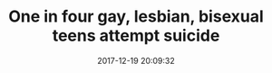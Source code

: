 ---
_external_link: https://www.reuters.com/article/us-health-teens-lgbq-suicide/one-in-four-gay-lesbian-bisexual-teens-attempt-suicide-idUSKBN1ED2LS
archived_url: https://web.archive.org/web/20210616181119/https://www.reuters.com/article/us-health-teens-lgbq-suicide/one-in-four-gay-lesbian-bisexual-teens-attempt-suicide-idUSKBN1ED2LS
article: '(Reuters Health) - - Lesbian, gay, bisexual and questioning (LGBQ) teens
  are more than three times as likely to attempt suicide as their heterosexual peers,
  a U.S. study suggests. LGBT flags are displayed at Chueca quarter during World Pride
  in Madrid, Spain, June 30, 2017. REUTERS/Susana Vera In a national survey of almost
  16,000 youth, about 25 percent of LBGQ teens said they had attempted suicide at
  least once in the previous year, compared with roughly 6 percent of heterosexual
  teens, researchers report in the Journal of the American Medical Association. Sexual
  minority youth were also more than twice as likely to contemplate suicide or plan
  a suicide attempt even if they didnt go through with it, the study also found. "LGBQ
  teens face staggeringly high suicide risks," said senior study author John Ayers,
  a researcher at San Diego State University. "We must recognize LGBQ teen suicide
  is a national public health crisis and bring extraordinary resources to bear to
  address the crisis," Ayers said by email. While some previous research has pointed
  to the increased suicide risks for sexual minority teens, the current study offers
  fresh evidence from a large, nationally representative survey of U.S. high school
  students. Overall, 89 percent of the participants identified themselves as heterosexual
  in the 2015 survey. Another 2 percent identified as gay or lesbian, while 6 percent
  said they were bisexual and 3.2 percent said they were questioning or unsure about
  their sexual identity. To assess suicide risk, participants were asked how many
  times in the past year they had seriously considered suicide, planned a suicide
  attempt or tried to kill themselves. Among sexual minorities, 40 percent of the
  teens said they had considered suicide and 35 percent of them planned a suicide
  attempt, the study found. By contrast, 15 percent of heterosexual adolescents said
  they had considered suicide and 12 percent said they had planned a suicide attempt.
  The increased suicide risk for sexual minority teens held true when researchers
  looked at females and males separately. Lesbians were more than twice as likely
  to attempt suicide as heterosexual young women, and the odds were more than tripled
  for bisexuals. Gay teens were more than four times as likely to attempt suicide
  as heterosexual males, while bisexuals had more than five times the risk. The study
  wasnt a controlled experiment designed to prove whether or how sexual orientation
  might influence suicide risk. Researchers also lacked data on gender identity or
  transgender youth, who may have an even higher risk of suicide than gay and bisexual
  teens. Even so, the results add to the evidence suggesting that sexual minority
  teens have a higher risk of suicide than other youth, said Hongying Dai, a researcher
  at Childrens Mercy Hospital and the University of Missouri-Kansas City who wasnt
  involved in the study. While the study didnt address what might have driven teens
  to consider or attempt suicide, its possible sexual minority teens might have been
  at increased risk because they experienced verbal harassment, physical bullying
  or felt unsafe at school, Dai said by email. "Studies have linked high levels of
  stress due to social stigma, marginalization, discrimination and experiences of
  bullying with a wide range of risky health behaviors, including suicidal behaviors,"
  Dai said. Parents may help reduce this stress by talking to their kids, said Kimberly
  McManama, a psychiatry researcher at Boston Childrens Hospital and Harvard Medical
  School who wasnt involved in the study. "Talk to your kids about their sexual and
  gender identity early and often," McManama said by email. "Let them know that whatever
  they are feeling is ok with you and that you are ready and willing to talk about
  it with them when they are." SOURCE: bit.ly/2CGxsDv JAMA, online December 19, 2017.'
date: '2017-12-19 20:09:32'
description: '- Lesbian, gay, bisexual and questioning (LGBQ) teens are more than
  three times as likely to attempt suicide as their heterosexual peers, a U.S. study
  suggests.'
headline: One in four gay, lesbian, bisexual teens attempt suicide
image:
  focal_point: Smart
original_url: https://www.reuters.com/article/us-health-teens-lgbq-suicide/one-in-four-gay-lesbian-bisexual-teens-attempt-suicide-idUSKBN1ED2LS
outline_html: '<p>(Reuters Health) - - Lesbian, gay, bisexual and questioning (LGBQ)
  teens are more than three times as likely to attempt suicide as their heterosexual
  peers, a U.S. study suggests.</p>

  <figure><figcaption>LGBT flags are displayed at Chueca quarter during World Pride
  in Madrid, Spain, June 30, 2017. REUTERS/Susana Vera</figcaption></figure>

  <p>In a national survey of almost 16,000 youth, about 25 percent of LBGQ teens said
  they had attempted suicide at least once in the previous year, compared with roughly
  6 percent of heterosexual teens, researchers report in the Journal of the American
  Medical Association.</p>

  <p>Sexual minority youth were also more than twice as likely to contemplate suicide
  or plan a suicide attempt even if they didn&rsquo;t go through with it, the study
  also found.</p>

  <p>&ldquo;LGBQ teens face staggeringly high suicide risks,&rdquo; said senior study
  author John Ayers, a researcher at San Diego State University.</p>

  <p>&ldquo;We must recognize LGBQ teen suicide is a national public health crisis
  and bring extraordinary resources to bear to address the crisis,&rdquo; Ayers said
  by email.</p>

  <p>While some previous research has pointed to the increased suicide risks for sexual
  minority teens, the current study offers fresh evidence from a large, nationally
  representative survey of U.S. high school students.</p>

  <p>Overall, 89 percent of the participants identified themselves as heterosexual
  in the 2015 survey. Another 2 percent identified as gay or lesbian, while 6 percent
  said they were bisexual and 3.2 percent said they were questioning or unsure about
  their sexual identity.</p>

  <p>To assess suicide risk, participants were asked how many times in the past year
  they had seriously considered suicide, planned a suicide attempt or tried to kill
  themselves.</p>

  <p>Among sexual minorities, 40 percent of the teens said they had considered suicide
  and 35 percent of them planned a suicide attempt, the study found.</p>

  <p>By contrast, 15 percent of heterosexual adolescents said they had considered
  suicide and 12 percent said they had planned a suicide attempt.</p>

  <p>The increased suicide risk for sexual minority teens held true when researchers
  looked at females and males separately.</p>

  <p>Lesbians were more than twice as likely to attempt suicide as heterosexual young
  women, and the odds were more than tripled for bisexuals.</p>

  <p>Gay teens were more than four times as likely to attempt suicide as heterosexual
  males, while bisexuals had more than five times the risk.</p>

  <p>The study wasn&rsquo;t a controlled experiment designed to prove whether or how
  sexual orientation might influence suicide risk. Researchers also lacked data on
  gender identity or transgender youth, who may have an even higher risk of suicide
  than gay and bisexual teens.</p>

  <p>Even so, the results add to the evidence suggesting that sexual minority teens
  have a higher risk of suicide than other youth, said Hongying Dai, a researcher
  at Children&rsquo;s Mercy Hospital and the University of Missouri-Kansas City who
  wasn&rsquo;t involved in the study.</p>

  <p>While the study didn&rsquo;t address what might have driven teens to consider
  or attempt suicide, it&rsquo;s possible sexual minority teens might have been at
  increased risk because they experienced verbal harassment, physical bullying or
  felt unsafe at school, Dai said by email.</p>

  <p>&ldquo;Studies have linked high levels of stress due to social stigma, marginalization,
  discrimination and experiences of bullying with a wide range of risky health behaviors,
  including suicidal behaviors,&rdquo; Dai said.</p>

  <p>Parents may help reduce this stress by talking to their kids, said Kimberly McManama,
  a psychiatry researcher at Boston Children&rsquo;s Hospital and Harvard Medical
  School who wasn&rsquo;t involved in the study.</p>

  <p>&ldquo;Talk to your kids about their sexual and gender identity early and often,&rdquo;
  McManama said by email. &ldquo;Let them know that whatever they are feeling is ok
  with you and that you are ready and willing to talk about it with them when they
  are.&rdquo;</p>'
outline_img: https://www.google.com/s2/favicons?domain=reuters.com
publication: U.S.
summary: (Reuters Health) - - Lesbian, gay, bisexual and questioning (LGBQ) teens
  are more than three times as likely to attempt suicide as their heterosexual peers,
  a U.S. study suggests. To assess suicide risk, participants were asked how many
  times in the past year they had seriously considered suicide, planned a...
title: One in four gay, lesbian, bisexual teens attempt suicide

---